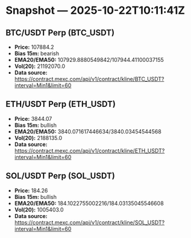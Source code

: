 # Snapshot — 2025-10-22T10:11:41Z

## BTC/USDT Perp (BTC_USDT)
- **Price:** 107884.2
- **Bias 15m:** bearish
- **EMA20/EMA50:** 107929.8880549842/107944.41100037155
- **Vol(20):** 21192070.0
- **Data source:** https://contract.mexc.com/api/v1/contract/kline/BTC_USDT?interval=Min1&limit=60

## ETH/USDT Perp (ETH_USDT)
- **Price:** 3844.07
- **Bias 15m:** bullish
- **EMA20/EMA50:** 3840.071617446634/3840.03454544568
- **Vol(20):** 2188135.0
- **Data source:** https://contract.mexc.com/api/v1/contract/kline/ETH_USDT?interval=Min1&limit=60

## SOL/USDT Perp (SOL_USDT)
- **Price:** 184.26
- **Bias 15m:** bullish
- **EMA20/EMA50:** 184.1022755002216/184.03135045546608
- **Vol(20):** 1005403.0
- **Data source:** https://contract.mexc.com/api/v1/contract/kline/SOL_USDT?interval=Min1&limit=60
